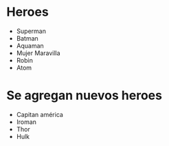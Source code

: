# Heroes

- Superman
- Batman
- Aquaman
- Mujer Maravilla
- Robin
- Atom

# Se agregan nuevos heroes

- Capitan américa
- Iroman
- Thor
- Hulk
